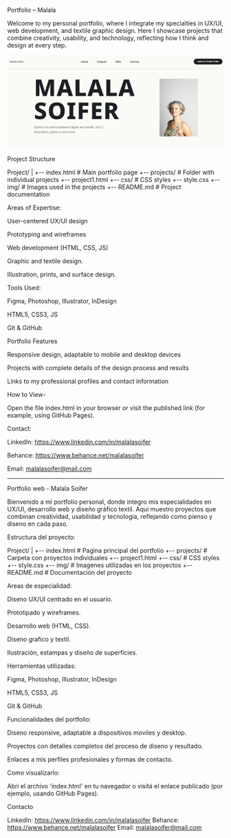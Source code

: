 Portfolio – Malala

Welcome to my personal portfolio, where I integrate my specialties in UX/UI, web development, and textile graphic design.
Here I showcase projects that combine creativity, usability, and technology, reflecting how I think and design at every step.

![preview image of website](/images/Screenshot%20Portfolio.jpg)

Project Structure

Project/
|
+-- index.html         # Main portfolio page
+-- projects/          # Folder with individual projects
    +-- project1.html
+-- css/               # CSS styles
    +-- style.css
+-- img/               # Images used in the projects
+-- README.md          # Project documentation

Areas of Expertise:

User-centered UX/UI design

Prototyping and wireframes

Web development (HTML, CSS, JS)

Graphic and textile design.

Illustration, prints, and surface design.

Tools Used:

Figma, Photoshop, Illustrator, InDesign

HTML5, CSS3, JS

Git & GitHub

Portfolio Features

Responsive design, adaptable to mobile and desktop devices

Projects with complete details of the design process and results

Links to my professional profiles and contact information

How to View-

Open the file index.html in your browser or visit the published link (for example, using GitHub Pages).

Contact:

LinkedIn: https://www.linkedin.com/in/malalasoifer

Behance: https://www.behance.net/malalasoifer

Email: malalasoifer@mail.com
_____________________________________________________________________________________________________________

Portfolio web - Malala Soifer


Bienvenido a mi portfolio personal, donde integro mis especialidades en UX/UI, desarrollo web y diseño
gráfico textil. Aqui muestro proyectos que combinan creatividad, usabilidad y tecnologia, reflejando como pienso y diseno
en cada paso.



Estructura del proyecto:

Project/
|
+-- index.html         # Pagina principal del portfolio
+-- projects/          # Carpeta con proyectos individuales
    +-- project1.html
+-- css/               # CSS styles
    +-- style.css
+-- img/               # Imagenes utilizadas en los proyectos
+-- README.md          # Documentación del proyecto

Areas de especialidad:

 Diseno UX/UI centrado en el usuario.

 Prototipado y wireframes.

 Desarrollo web (HTML, CSS).

 Diseno grafico y textil.

 Ilustración, estampas y diseño de superficies.

Herramientas utilizadas:

 Figma, Photoshop, Illustrator, InDesign

 HTML5, CSS3, JS

 Git & GitHub

Funcionalidades del portfolio:

 Diseno responsive, adaptable a dispositivos moviles y desktop.

 Proyectos con detalles completos del proceso de diseno y resultado.

 Enlaces a mis perfiles profesionales y formas de contacto.

Como visualizarlo:

Abri el archivo 'index.html' en tu navegador o visitá el enlace publicado (por ejemplo, usando GitHub Pages).

Contacto

 LinkedIn: https://www.linkedin.com/in/malalasoifer
 Behance: https://www.behance.net/malalasoifer
 Email: malalasoifer@mail.com

